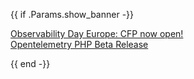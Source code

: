 {{ if .Params.show_banner -}}

<div class="o-banner">

<i class="fas fa-bullhorn"></i> [Observability Day Europe: CFP now open!](https://events.linuxfoundation.org/kubecon-cloudnativecon-europe/cncf-hosted-co-located-events/observability-day/)
<br />
<i class="fas fa-bullhorn"></i> [Opentelemetry PHP Beta Release](/blog/2023/php-beta-release/)

</div>
{{ end -}}
